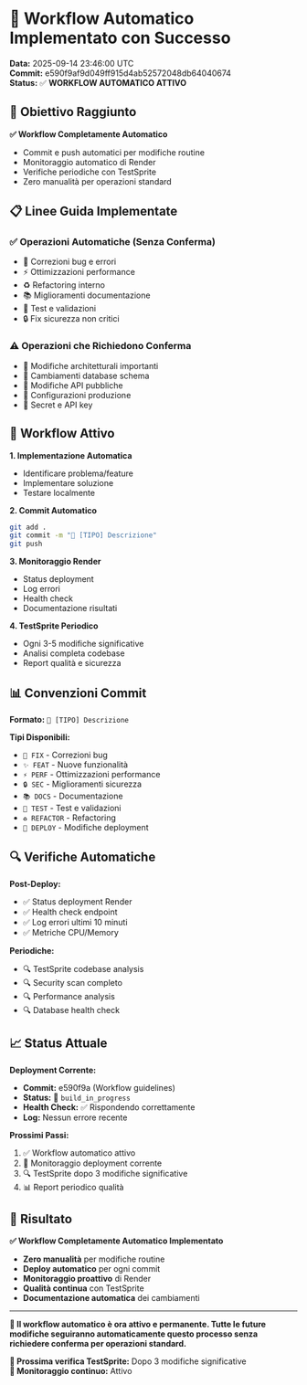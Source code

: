 # 🤖 Workflow Automatico Implementato con Successo

**Data:** 2025-09-14 23:46:00 UTC  
**Commit:** e590f9af9d049ff915d4ab52572048db64040674  
**Status:** ✅ **WORKFLOW AUTOMATICO ATTIVO**

## 🎯 Obiettivo Raggiunto

**✅ Workflow Completamente Automatico**
- Commit e push automatici per modifiche routine
- Monitoraggio automatico di Render
- Verifiche periodiche con TestSprite
- Zero manualità per operazioni standard

## 📋 Linee Guida Implementate

### ✅ Operazioni Automatiche (Senza Conferma)
- 🔧 Correzioni bug e errori
- ⚡ Ottimizzazioni performance  
- ♻️ Refactoring interno
- 📚 Miglioramenti documentazione
- 🧪 Test e validazioni
- 🔒 Fix sicurezza non critici

### ⚠️ Operazioni che Richiedono Conferma
- 🔄 Modifiche architetturali importanti
- 🔄 Cambiamenti database schema
- 🔄 Modifiche API pubbliche
- 🔄 Configurazioni produzione
- 🔄 Secret e API key

## 🚀 Workflow Attivo

**1. Implementazione Automatica**
- Identificare problema/feature
- Implementare soluzione
- Testare localmente

**2. Commit Automatico**
```bash
git add .
git commit -m "🔧 [TIPO] Descrizione"
git push
```

**3. Monitoraggio Render**
- Status deployment
- Log errori
- Health check
- Documentazione risultati

**4. TestSprite Periodico**
- Ogni 3-5 modifiche significative
- Analisi completa codebase
- Report qualità e sicurezza

## 📊 Convenzioni Commit

**Formato:** `🔧 [TIPO] Descrizione`

**Tipi Disponibili:**
- `🔧 FIX` - Correzioni bug
- `✨ FEAT` - Nuove funzionalità
- `⚡ PERF` - Ottimizzazioni performance
- `🔒 SEC` - Miglioramenti sicurezza
- `📚 DOCS` - Documentazione
- `🧪 TEST` - Test e validazioni
- `♻️ REFACTOR` - Refactoring
- `🚀 DEPLOY` - Modifiche deployment

## 🔍 Verifiche Automatiche

**Post-Deploy:**
- ✅ Status deployment Render
- ✅ Health check endpoint
- ✅ Log errori ultimi 10 minuti
- ✅ Metriche CPU/Memory

**Periodiche:**
- 🔍 TestSprite codebase analysis
- 🔍 Security scan completo
- 🔍 Performance analysis
- 🔍 Database health check

## 📈 Status Attuale

**Deployment Corrente:**
- **Commit:** e590f9a (Workflow guidelines)
- **Status:** 🔄 `build_in_progress`
- **Health Check:** ✅ Rispondendo correttamente
- **Log:** Nessun errore recente

**Prossimi Passi:**
1. ✅ Workflow automatico attivo
2. 🔄 Monitoraggio deployment corrente
3. 🔍 TestSprite dopo 3 modifiche significative
4. 📊 Report periodico qualità

## 🎉 Risultato

**✅ Workflow Completamente Automatico Implementato**

- **Zero manualità** per modifiche routine
- **Deploy automatico** per ogni commit
- **Monitoraggio proattivo** di Render
- **Qualità continua** con TestSprite
- **Documentazione automatica** dei cambiamenti

---

**🤖 Il workflow automatico è ora attivo e permanente. Tutte le future modifiche seguiranno automaticamente questo processo senza richiedere conferma per operazioni standard.**

**📅 Prossima verifica TestSprite:** Dopo 3 modifiche significative  
**🔄 Monitoraggio continuo:** Attivo
